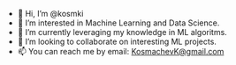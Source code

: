 - 👋 Hi, I’m @kosmki
- 👀 I’m interested in Machine Learning and Data Science.
- 🌱 I’m currently leveraging my knowledge in ML algoritms.
- 💞️ I’m looking to collaborate on interesting ML projects.
- 📫 You can reach me by email: KosmachevK@gmail.com

<!---
kosmki/kosmki is a ✨ special ✨ repository because its `README.md` (this file) appears on your GitHub profile.
You can click the Preview link to take a look at your changes.
--->
